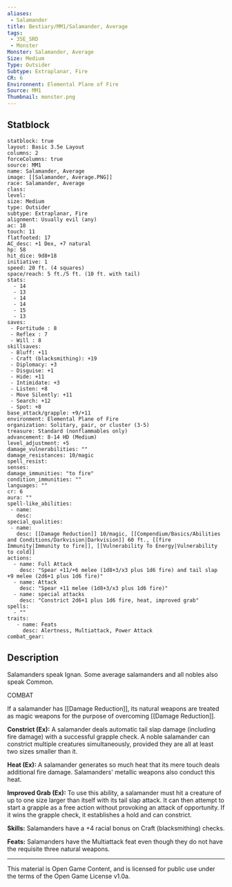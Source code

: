```yaml
---
aliases:
 - Salamander
title: Bestiary/MM1/Salamander, Average
tags: 
 - 35E_SRD
 - Monster
Monster: Salamander, Average
Size: Medium
Type: Outsider
Subtype: Extraplanar, Fire
CR: 6
Environnent: Elemental Plane of Fire
Source: MM1
Thumbnail: monster.png
---
```


## Statblock

```statblock
statblock: true
layout: Basic 3.5e Layout
columns: 2
forceColumns: true
source: MM1 
name: Salamander, Average
image: [[Salamander, Average.PNG]]
race: Salamander, Average
class: 
level: 
size: Medium
type: Outsider
subtype: Extraplanar, Fire
alignment: Usually evil (any)
ac: 18
touch: 11
flatfooted: 17
AC_desc: +1 Dex, +7 natural
hp: 58
hit_dice: 9d8+18
initiative: 1
speed: 20 ft. (4 squares)
space/reach: 5 ft./5 ft. (10 ft. with tail)
stats:
  - 14
  - 13
  - 14
  - 14
  - 15
  - 13
saves:
 - Fortitude : 8
 - Reflex : 7
 - Will : 8
skillsaves:
 - Bluff: +11
 - Craft (blacksmithing): +19
 - Diplomacy: +3
 - Disguise: +1
 - Hide: +11
 - Intimidate: +3
 - Listen: +8
 - Move Silently: +11
 - Search: +12
 - Spot: +8
base_attack/grapple: +9/+11
environment: Elemental Plane of Fire
organization: Solitary, pair, or cluster (3-5)
treasure: Standard (nonflammables only)
advancement: 8-14 HD (Medium)
level_adjustment: +5
damage_vulnerabilities: ""
damage_resistances: 10/magic
spell_resist: 
senses: 
damage_immunities: "to fire"
condition_immunities: ""
languages: ""
cr: 6
aura: ""
spell-like_abilities:
 - name: 
   desc: 
special_qualities:
 - name:
   desc: [[Damage Reduction]] 10/magic, [[Compendium/Basics/Abilities and Conditions/Darkvision|Darkvision]] 60 ft., [[fire Immunity|Immunity to fire]], [[Vulnerability To Energy|Vulnerability to cold]] 
actions:
  - name: Full Attack
    desc: "Spear +11/+6 melee (1d8+3/x3 plus 1d6 fire) and tail slap +9 melee (2d6+1 plus 1d6 fire)"
  - name: Attack
    desc: "Spear +11 melee (1d8+3/x3 plus 1d6 fire)"
  - name: special attacks
    desc: "Constrict 2d6+1 plus 1d6 fire, heat, improved grab"
spells:
  - ""
traits:
   - name: Feats
     desc: Alertness, Multiattack, Power Attack
combat_gear:  
```

## Description



Salamanders speak Ignan. Some average salamanders and all nobles also speak Common.

COMBAT

If a salamander has [[Damage Reduction]], its natural weapons are treated as magic weapons for the purpose of overcoming [[Damage Reduction]].


**Constrict (Ex):** A salamander deals automatic tail slap damage (including fire damage) with a successful grapple check. A noble salamander can constrict multiple creatures simultaneously, provided they are all at least two sizes smaller than it.


**Heat (Ex):** A salamander generates so much heat that its mere touch deals additional fire damage. Salamanders' metallic weapons also conduct this heat.


**Improved Grab (Ex):** To use this ability, a salamander must hit a creature of up to one size larger than itself with its tail slap attack. It can then attempt to start a grapple as a free action without provoking an attack of opportunity. If it wins the grapple check, it establishes a hold and can constrict.


**Skills:** Salamanders have a +4 racial bonus on Craft (blacksmithing) checks.


**Feats:** Salamanders have the Multiattack feat even though they do not have the requisite three natural weapons.

---

This material is Open Game Content, and is licensed for public use under the terms of the Open Game License v1.0a.
